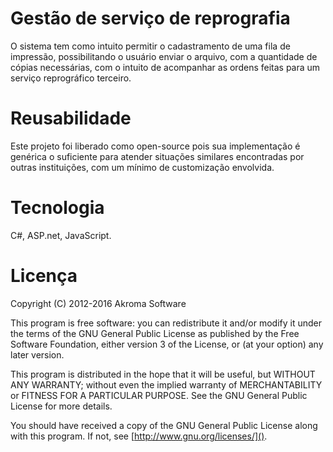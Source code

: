 # Gestão de serviço de reprografia  
O sistema tem como intuito permitir o cadastramento de uma fila de impressão, possibilitando o usuário enviar o arquivo, com a quantidade de cópias necessárias, com o intuito de acompanhar as ordens feitas para um serviço reprográfico terceiro.

# Reusabilidade

Este projeto foi liberado como open-source pois sua implementação é genérica o suficiente para atender situações similares encontradas por outras instituições, com um mínimo de customização envolvida.
  
# Tecnologia  
C#, ASP.net, JavaScript.  

# Licença
Copyright (C) 2012-2016  Akroma Software

This program is free software: you can redistribute it and/or modify
it under the terms of the GNU General Public License as published by
the Free Software Foundation, either version 3 of the License, or
(at your option) any later version.

This program is distributed in the hope that it will be useful,
but WITHOUT ANY WARRANTY; without even the implied warranty of
MERCHANTABILITY or FITNESS FOR A PARTICULAR PURPOSE.  See the
GNU General Public License for more details.

You should have received a copy of the GNU General Public License
along with this program.  If not, see [http://www.gnu.org/licenses/]().
